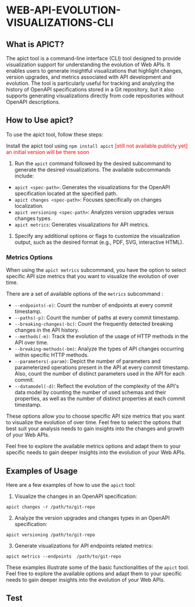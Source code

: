 # WEB-API-EVOLUTION-VISUALIZATIONS-CLI
## What is APICT?
The apict tool is a command-line interface (CLI) tool designed to provide visualization support for understanding the evolution of Web APIs. It enables users to generate insightful visualizations that highlight changes, version upgrades, and metrics associated with API development and evolution. The tool is particularly useful for tracking and analyzing the history of OpenAPI specifications stored in a Git repository, but it also supports generating visualizations directly from code repositories without OpenAPI descriptions.

## How to Use apict?
To use the apict tool, follow these steps:

Install the apict tool using `npm install apict` <span style="color: red;"> [still not available publicly yet] an initial version will be there soon</span>

 1. Run the `apict` command followed by the desired subcommand to generate the desired visualizations. The available subcommands include:

   - `apict <spec-path>`: Generates the visualizations for the OpenAPI specification located at the specified path.
   - `apict changes <spec-path>`: Focuses specifically on changes localization.
   - `apict versioning <spec-path>`: Analyzes version upgrades versus changes types.
   - `apict metrics`: Generates visualizations for API metrics.

1. Specify any additional options or flags to customize the visualization output, such as the desired format (e.g., PDF, SVG, interactive HTML).

### Metrics Options

When using the `apict metrics` subcommand, you have the option to select specific API size metrics that you want to visualize the evolution of over time. 

There are a set of available options of the `metrics` subcommand :

- `--endpoints(-e)`: Count the number of endpoints at every commit timestamp.
- `--paths(-p)`: Count the number of paths at every commit timestamp.
- `--breaking-changes(-bc)`: Count the frequently detected breaking changes in the API history.
- `--methods(-m)`: Track the evolution of the usage of HTTP methods in the API over time.
- `--breaking-methods(-bm)`: Analyze the types of API changes occurring within specific HTTP methods.
- `--parameters(-param)`: Depict the number of parameters and parameterized operations present in the API at every commit timestamp. Also, count the number of distinct parameters used in the API for each commit.
- `--datamodel(-d)`: Reflect the evolution of the complexity of the API's data model by counting the number of used schemas and their properties, as well as the number of distinct properties at each commit timestamp.

These options allow you to choose specific API size metrics that you want to visualize the evolution of over time. Feel free to select the options that best suit your analysis needs to gain insights into the changes and growth of your Web APIs.

Feel free to explore the available metrics options and adapt them to your specific needs to gain deeper insights into the evolution of your Web APIs.

## Examples of Usage

Here are a few examples of how to use the `apict` tool:

1. Visualize the changes in an OpenAPI specification:
   
```
apict changes -r /path/to/git-repo
```

2. Analyze the version upgrades and changes types in an OpenAPI specification:
   
```
apict versioning /path/to/git-repo
```

3. Generate visualizations for API endpoints related metrics:

```
apict metrics --endpoints  /path/to/git-repo
```



These examples illustrate some of the basic functionalities of the `apict` tool. Feel free to explore the available options and adapt them to your specific needs to gain deeper insights into the evolution of your Web APIs.

## Test